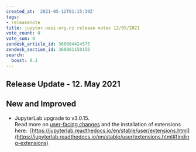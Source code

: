```yaml
---
created_at: '2021-05-12T01:15:39Z'
tags:
- releasenote
title: jupyter.nesi.org.nz release notes 12/05/2021
vote_count: 0
vote_sum: 0
zendesk_article_id: 360004424575
zendesk_section_id: 360001150156
search:
  boost: 0.1
---
```


## Release Update - 12. May 2021

## New and Improved

-   JupyterLab upgrade to v3.0.15.  
    Read more on [user-facing
    changes](https://jupyterlab.readthedocs.io/en/stable/getting_started/changelog.html#user-facing-changes)
    and the installation of extensions here: 
    [https://jupyterlab.readthedocs.io/en/stable/user/extensions.html](https://jupyterlab.readthedocs.io/en/stable/user/extensions.html#finding-extensions)
